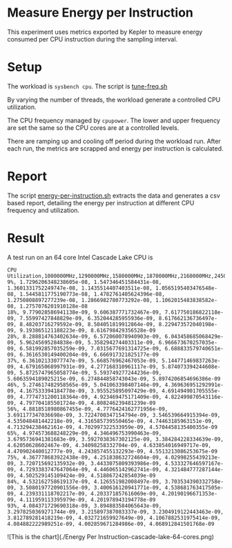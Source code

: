 # Measure Energy per Instruction 

This experiment uses metrics exported by Kepler to measure energy consumed per CPU instruction during the sampling interval.

# Setup

The workload is `sysbench cpu`. The script is [tune-freq.sh](./tune-freq.sh)

By varying the number of threads, the workload generate a controlled CPU utilization.

The CPU frequency managed by `cpupower`. The lower and upper frequency are set the same so the CPU cores are at a controlled levels.

There are ramping up and cooling off period during the workload run. After each run, the metrics are scrapped and energy per instruction is calculated.

# Report
The script [energy-per-instruction.sh](./energy-per-instruction.sh) extracts the data and generates a csv based report, detailing the energy per instruction at different CPU frequency and utilization.

# Result
A test run on an 64 core Intel Cascade Lake CPU is
```csv
CPU Utilization,1000000MHz,1290000MHz,1580000MHz,1870000MHz,2160000MHz,2450000MHz,2740000MHz,3030000MHz,3320000MHz,3610000MHz,3900000MHz,
9%, 1.7296206348238605e-08, 1.547346451584431e-08, 1.3601331752249747e-08, 1.1435514407403511e-08, 1.0565195403476548e-08, 1.5445811775190773e-08, 1.4782761405624396e-08, 1.2750808897277239e-08, 1.2866982780773292e-08, 1.1062015483838582e-08, 1.2757076201910128e-08
18%, 9.779028586941138e-09, 9.606387771732467e-09, 7.617750186822118e-09, 7.55997427848829e-09, 6.352044285955936e-09, 8.617662136736497e-09, 8.48203716279592e-09, 8.504051819912864e-09, 8.229473572040198e-09, 9.193865121188223e-09, 8.616798429356528e-09
28%, 8.288814763402634e-09, 6.572060078940903e-09, 6.043458685068429e-09, 5.96245695284838e-09, 5.358294274403311e-09, 6.966673670257035e-09, 6.581992857035259e-09, 7.0315677691314725e-09, 6.688833579740651e-09, 6.3616530149400204e-09, 6.666917321825177e-09
37%, 6.36102133077747e-09, 5.668576962467053e-09, 5.144771469837263e-09, 4.679165068997931e-09, 4.277168310961117e-09, 5.874073394244608e-09, 5.8725747965058774e-09, 5.593749277244236e-09, 5.6063594189025215e-09, 6.274844858743043e-09, 5.8974206854696386e-09
46%, 5.274617482958565e-09, 5.041063398407146e-09, 4.369636951292991e-09, 4.167533394184778e-09, 3.955525895097429e-09, 4.691494901705555e-09, 4.7774731200118364e-09, 4.923469475171409e-09, 4.822499870543116e-09, 4.797704185501724e-09, 4.808246239481239e-09
56%, 4.8818518980867455e-09, 4.7776424162771956e-09, 3.691177347036698e-09, 3.7224700347154794e-09, 3.546539664915394e-09, 4.535048481442218e-09, 4.316585739550465e-09, 4.74463185963151e-09, 4.713294238462161e-09, 4.702997322533959e-09, 4.5704458135400355e-09
65%, 4.974573688248229e-09, 4.346496753990463e-09, 3.6795736941381683e-09, 3.5927038367302125e-09, 3.384284228334639e-09, 4.62050628602467e-09, 4.34098258332704e-09, 4.633854016949717e-09, 4.470902440012777e-09, 4.243857455132293e-09, 4.5513213086253675e-09
75%, 4.367778683922438e-09, 4.251838632724604e-09, 4.02998255439213e-09, 3.720715692135932e-09, 3.4433075809393986e-09, 4.533327646597167e-09, 4.7293383747647064e-09, 4.446065142962741e-09, 4.321484777287144e-09, 4.502529145109424e-09, 4.518867242854039e-09
84%, 4.532162758619137e-09, 4.126551982008497e-09, 3.703534390332758e-09, 3.5080197720901556e-09, 3.400616120941771e-09, 4.538681763417505e-09, 4.239331118702217e-09, 4.203371857616069e-09, 4.20190196671353e-09, 4.111959113395979e-09, 4.201978943194778e-09
93%, 4.084371729690318e-09, 3.894883584065643e-09, 3.2978250369271744e-09, 3.215897387083337e-09, 3.2304919122443463e-09, 3.812789281418219e-09, 4.032721659927649e-09, 4.1067882531975414e-09, 4.084882222989251e-09, 4.002859671284986e-09, 4.068912841501768e-09
```

![This is the chart](./Energy Per Instruction-cascade-lake-64-cores.png)

